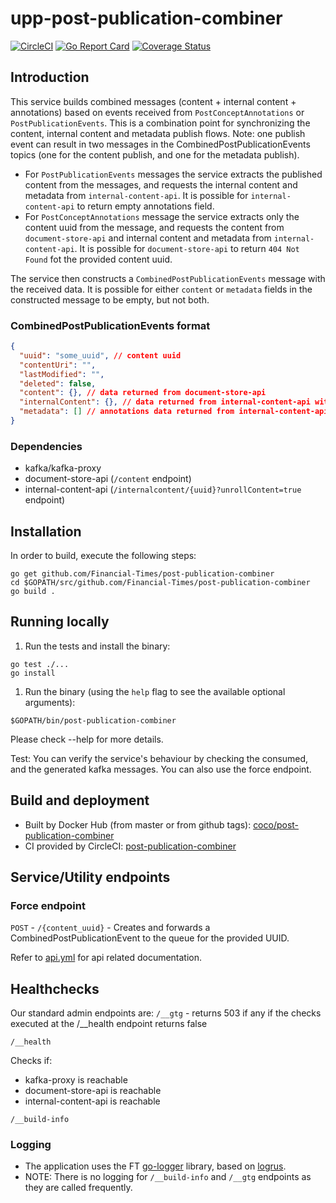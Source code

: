 # upp-post-publication-combiner

[![CircleCI](https://circleci.com/gh/Financial-Times/post-publication-combiner.svg?style=svg)](https://circleci.com/gh/Financial-Times/post-publication-combiner)
[![Go Report Card](https://goreportcard.com/badge/github.com/Financial-Times/post-publication-combiner)](https://goreportcard.com/report/github.com/Financial-Times/post-publication-combiner)
[![Coverage Status](https://coveralls.io/repos/github/Financial-Times/post-publication-combiner/badge.svg)](https://coveralls.io/github/Financial-Times/post-publication-combiner)

## Introduction

This service builds combined messages (content + internal content + annotations) based on events received from `PostConceptAnnotations` or `PostPublicationEvents`.
This is a combination point for synchronizing the content, internal content and metadata publish flows.
Note: one publish event can result in two messages in the CombinedPostPublicationEvents topics (one for the content publish, and one for the metadata publish).

- For `PostPublicationEvents` messages the service extracts the published content from the messages, and requests the internal content and metadata from `internal-content-api`. It is possible for `internal-content-api` to return empty annotations field.
- For `PostConceptAnnotations` message the service extracts only the content uuid from the message, and requests the content from `document-store-api` and internal content and metadata from `internal-content-api`. It is possible for `document-store-api` to return `404 Not Found` fot the provided content uuid.

The service then constructs a `CombinedPostPublicationEvents` message with the received data. It is possible for either `content` or `metadata` fields in the constructed message to be empty, but not both.

### CombinedPostPublicationEvents format

```json
{
  "uuid": "some_uuid", // content uuid
  "contentUri": "",
  "lastModified": "",
  "deleted": false,
  "content": {}, // data returned from document-store-api
  "internalContent": {}, // data returned from internal-content-api without annotations
  "metadata": [] // annotations data returned from internal-content-api
}
```

### Dependencies

- kafka/kafka-proxy
- document-store-api (`/content` endpoint)
- internal-content-api (`/internalcontent/{uuid}?unrollContent=true` endpoint)

## Installation

In order to build, execute the following steps:

```shell
go get github.com/Financial-Times/post-publication-combiner
cd $GOPATH/src/github.com/Financial-Times/post-publication-combiner
go build .
```

## Running locally

1. Run the tests and install the binary:

```shell
go test ./...
go install
```

1. Run the binary (using the `help` flag to see the available optional arguments):

```shell
$GOPATH/bin/post-publication-combiner
```

Please check --help for more details.

Test:
    You can verify the service's behaviour by checking the consumed, and the generated kafka messages.
    You can also use the force endpoint.

## Build and deployment

- Built by Docker Hub (from master or from github tags): [coco/post-publication-combiner](https://hub.docker.com/r/coco/post-publication-combiner/)
- CI provided by CircleCI: [post-publication-combiner](https://circleci.com/gh/Financial-Times/post-publication-combiner)

## Service/Utility endpoints

### Force endpoint

`POST` - `/{content_uuid}` - Creates and forwards a CombinedPostPublicationEvent to the queue for the provided UUID.

Refer to [api.yml](_ft/api.yml) for api related documentation.

## Healthchecks

Our standard admin endpoints are:
`/__gtg` - returns 503 if any if the checks executed at the /__health endpoint returns false

`/__health`

Checks if:

- kafka-proxy is reachable
- document-store-api is reachable
- internal-content-api is reachable

`/__build-info`

### Logging

- The application uses the FT [go-logger](https://github.com/Financial-Times/go-logger) library, based on [logrus](https://github.com/sirupsen/logrus).
- NOTE: There is no logging for `/__build-info` and `/__gtg` endpoints as they are called frequently.
